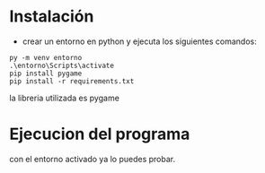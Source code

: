 # Instalación
- crear un entorno en python y ejecuta los siguientes comandos:
```
py -m venv entorno
.\entorno\Scripts\activate
pip install pygame
pip install -r requirements.txt
```
la libreria utilizada es pygame

# Ejecucion del programa
con el entorno activado ya lo puedes probar.

